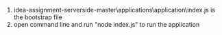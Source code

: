 1) idea-assignment-serverside-master\applications\application\index.js is the bootstrap file
2) open command line and run "node index.js" to run the application
